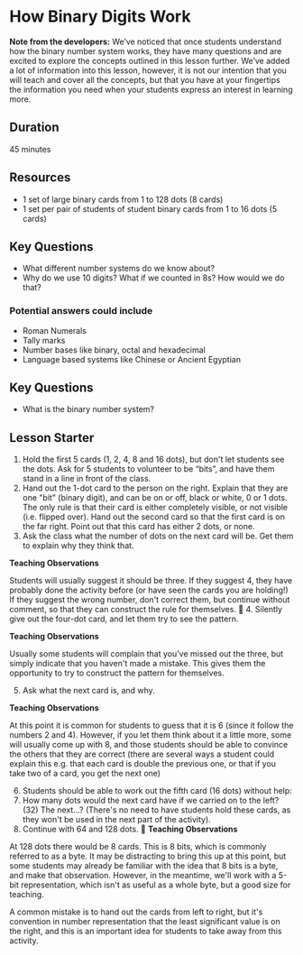 # How Binary Digits Work

**Note from the developers:**
We’ve noticed that once students understand how the binary number system works, they have many questions and are excited to explore the concepts outlined in this lesson further. We’ve added a lot of information into this lesson, however, it is not our intention that you will teach and cover all the concepts, but that you have at your fingertips the information you need when your students express an interest in learning more.

## Duration

45 minutes

## Resources

- 1 set of large binary cards from 1 to 128 dots (8 cards)
- 1 set per pair of students of student binary cards from 1 to 16 dots (5 cards)

## Key Questions

- What different number systems do we know about?
- Why do we use 10 digits? What if we counted in 8s? How would we do that?

### Potential answers could include

- Roman Numerals
- Tally marks
- Number bases like binary, octal and hexadecimal
- Language based systems like Chinese or Ancient Egyptian

## Key Questions

- What is the binary number system?

## Lesson Starter

1. Hold the first 5 cards (1, 2, 4, 8 and 16 dots), but don't let students see the dots. Ask for 5 students to volunteer to be “bits”, and have them stand in a line in front of the class.
2. Hand out the 1-dot card to the person on the right. Explain that they are one "bit" (binary digit), and can be on or off, black or white, 0 or 1 dots. The only rule is that their card is either completely visible, or not visible (i.e. flipped over). Hand out the second card so that the first card is on the far right. Point out that this card has either 2 dots, or none.
3. Ask the class what the number of dots on the next card will be. Get them to explain why they think that.

**Teaching Observations**

Students will usually suggest it should be three. If they suggest 4, they have probably done the activity before (or have seen the cards you are holding!) If they suggest the wrong number, don't correct them, but continue without comment, so that they can construct the rule for themselves.

4. Silently give out the four-dot card, and let them try to see the pattern.

**Teaching Observations**

Usually some students will complain that you've missed out the three, but simply indicate that you haven't made a mistake. This gives them the opportunity to try to construct the pattern for themselves.

5. Ask what the next card is, and why.

**Teaching Observations**

At this point it is common for students to guess that it is 6 (since it follow the numbers 2 and 4). However, if you let them think about it a little more, some will usually come up with 8, and those students should be able to convince the others that they are correct (there are several ways a student could explain this e.g. that each card is double the previous one, or that if you take two of a card, you get the next one)

6. Students should be able to work out the fifth card (16 dots) without help:
7. How many dots would the next card have if we carried on to the left? (32) The next...? (There's no need to have students hold these cards, as they won't be used in the next part of the activity).
8. Continue with 64 and 128 dots.

**Teaching Observations**

At 128 dots there would be 8 cards. This is 8 bits, which is commonly referred to as a byte. It may be distracting to bring this up at this point, but some students may already be familiar with the idea that 8 bits is a byte, and make that observation. However, in the meantime, we'll work with a 5-bit representation, which isn't as useful as a whole byte, but a good size for teaching.

A common mistake is to hand out the cards from left to right, but it's convention in number representation that the least significant value is on the right, and this is an important idea for students to take away from this activity.
